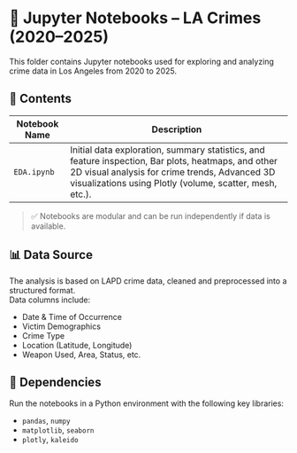 # 📓 Jupyter Notebooks – LA Crimes (2020–2025)

This folder contains Jupyter notebooks used for exploring and analyzing crime data in Los Angeles from 2020 to 2025.

## 📁 Contents

| Notebook Name | Description |
|---------------|-------------|
| `EDA.ipynb` | Initial data exploration, summary statistics, and feature inspection, Bar plots, heatmaps, and other 2D visual analysis for crime trends,  Advanced 3D visualizations using Plotly (volume, scatter, mesh, etc.). |

> ✅ Notebooks are modular and can be run independently if data is available.

## 📊 Data Source

The analysis is based on LAPD crime data, cleaned and preprocessed into a structured format.  
Data columns include:
- Date & Time of Occurrence
- Victim Demographics
- Crime Type
- Location (Latitude, Longitude)
- Weapon Used, Area, Status, etc.

## 🧰 Dependencies

Run the notebooks in a Python environment with the following key libraries:
- `pandas`, `numpy`
- `matplotlib`, `seaborn`
- `plotly`, `kaleido`


